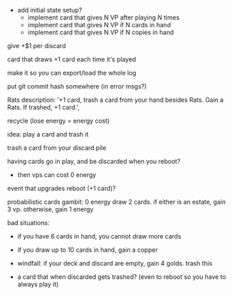 - add initial state setup?
  - implement card that gives N VP after playing N times
  - implement card that gives N VP if N cards in hand
  - implement card that gives N VP if N copies in hand

give +$1 per discard

card that draws +1 card each time it's played

make it so you can export/load the whole log

put git commit hash somewhere (in error msgs?)

Rats
  description: '+1 card, trash a card from your hand besides Rats. Gain a Rats. If trashed, +1 card.',

recycle (lose energy = energy cost)

idea: play a card and trash it

trash a card from your discard pile

having cards go in play, and be discarded when you reboot?
  - then vps can cost 0 energy

event that upgrades reboot (+1 card)?

probabilistic cards
gambit:
  0 energy
  draw 2 cards.  if either is an estate, gain 3 vp.  otherwise, gain 1 energy

bad situations:
  - if you have 6 cards in hand, you cannot draw more cards
  - if you draw up to 10 cards in hand, gain a copper
  - windfall: if your deck and discard are empty, gain 4 golds.  trash this

- a card that when discarded gets trashed?  (even to reboot so you have to always play it)
